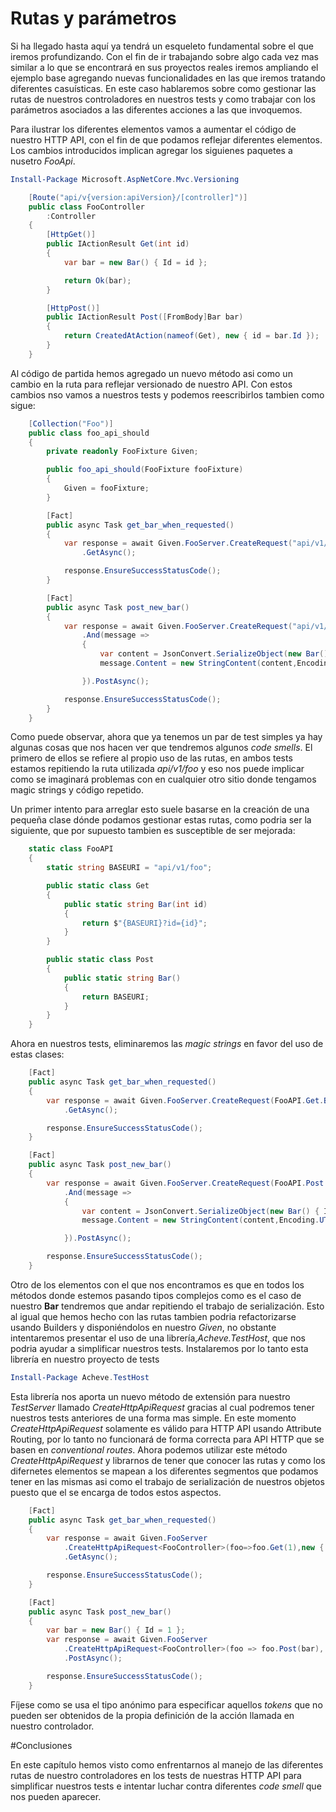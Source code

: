 
# Rutas y parámetros

Si ha llegado hasta aquí ya tendrá un esqueleto fundamental sobre el que iremos profundizando. Con el fin de ir trabajando sobre algo cada vez mas similar a lo que se encontrará en sus proyectos reales iremos ampliando el ejemplo base agregando nuevas funcionalidades en las que iremos tratando diferentes casuísticas. En este caso hablaremos sobre como gestionar las rutas de nuestros controladores en nuestros tests y como trabajar con los parámetros asociados a las diferentes acciones a las que invoquemos.

Para ilustrar los diferentes elementos vamos a aumentar el código de nuestro HTTP API, con el fin de que podamos reflejar diferentes elementos. Los cambios introducidos implican agregar los siguienes paquetes a nusetro *FooApi*.

```PowerShell
Install-Package Microsoft.AspNetCore.Mvc.Versioning
```

```csharp
    [Route("api/v{version:apiVersion}/[controller]")]
    public class FooController
        :Controller
    {
        [HttpGet()]
        public IActionResult Get(int id)
        {
            var bar = new Bar() { Id = id };

            return Ok(bar);
        }

        [HttpPost()]
        public IActionResult Post([FromBody]Bar bar)
        {
            return CreatedAtAction(nameof(Get), new { id = bar.Id });
        }
    }
```

Al código de partida hemos agregado un nuevo método asi como un cambio en la ruta para reflejar versionado de nuestro API. Con estos cambios nso vamos a nuestros tests y podemos reescribirlos tambien como sigue:

```csharp
    [Collection("Foo")]
    public class foo_api_should
    {
        private readonly FooFixture Given;

        public foo_api_should(FooFixture fooFixture)
        {
            Given = fooFixture;
        }

        [Fact]
        public async Task get_bar_when_requested()
        {
            var response = await Given.FooServer.CreateRequest("api/v1/foo?id=1")
                .GetAsync();

            response.EnsureSuccessStatusCode();
        }

        [Fact]
        public async Task post_new_bar()
        {
            var response = await Given.FooServer.CreateRequest("api/v1/foo")
                .And(message =>
                {
                    var content = JsonConvert.SerializeObject(new Bar() { Id = 1 });
                    message.Content = new StringContent(content,Encoding.UTF8,"application/json");

                }).PostAsync();

            response.EnsureSuccessStatusCode();
        }
    }
```

Como puede observar, ahora que ya tenemos un par de test simples ya hay algunas cosas que nos hacen ver que tendremos algunos *code smells*. El primero de ellos se refiere al propio uso de las rutas, en ambos tests estamos repitiendo la ruta utilizada *api/v1/foo* y eso nos puede implicar como se imaginará problemas con en cualquier otro sitio donde tengamos magic strings y código repetido.

Un primer intento para arreglar esto suele basarse en la creación de una pequeña clase dónde podamos gestionar estas rutas, como podria ser la siguiente, que por supuesto tambien es susceptible de ser mejorada:

```csharp
    static class FooAPI
    {
        static string BASEURI = "api/v1/foo";

        public static class Get
        {
            public static string Bar(int id)
            {
                return $"{BASEURI}?id={id}";
            }
        }

        public static class Post
        {
            public static string Bar()
            {
                return BASEURI;
            }
        }
    }
```

Ahora en nuestros tests, eliminaremos las *magic strings* en favor del uso de estas clases:

```csharp
    [Fact]
    public async Task get_bar_when_requested()
    {
        var response = await Given.FooServer.CreateRequest(FooAPI.Get.Bar(1))
            .GetAsync();

        response.EnsureSuccessStatusCode();
    }

    [Fact]
    public async Task post_new_bar()
    {
        var response = await Given.FooServer.CreateRequest(FooAPI.Post.Bar())
            .And(message =>
            {
                var content = JsonConvert.SerializeObject(new Bar() { Id = 1 });
                message.Content = new StringContent(content,Encoding.UTF8,"application/json");

            }).PostAsync();

        response.EnsureSuccessStatusCode();
    }
```
Otro de los elementos con el que nos encontramos  es que en todos los métodos donde estemos pasando tipos complejos como es el caso de nuestro **Bar** tendremos que andar repitiendo el trabajo de serialización. Esto al igual que hemos hecho con las rutas tambien podria refactorizarse usando Builders y disponiéndolos en nuestro *Given*, no obstante intentaremos presentar el uso de una librería,*Acheve.TestHost*, que nos podria ayudar a simplificar nuestros tests. Instalaremos por lo tanto esta librería en nuestro proyecto de tests


```PowerShell
Install-Package Acheve.TestHost
```

Esta librería nos aporta un nuevo método de extensión para nuestro *TestServer* llamado *CreateHttpApiRequest* gracias al cual podremos tener nuestros tests anteriores de una forma mas simple. En este momento *CreateHttpApiRequest* solamente es válido para HTTP API usando Attribute Routing, por lo tanto no funcionará de forma correcta para API HTTP que se basen en *conventional routes*. Ahora podemos utilizar este método *CreateHttpApiRequest* y librarnos de tener que conocer las rutas y como los difernetes elementos se mapean a los diferentes segmentos que podamos tener en las mismas asi como el trabajo de serialización de nuestros objetos puesto que el se encarga de todos estos aspectos.

```csharp
    [Fact]
    public async Task get_bar_when_requested()
    {
        var response = await Given.FooServer
            .CreateHttpApiRequest<FooController>(foo=>foo.Get(1),new { version = 1 })
            .GetAsync();

        response.EnsureSuccessStatusCode();
    }

    [Fact]
    public async Task post_new_bar()
    {
        var bar = new Bar() { Id = 1 };
        var response = await Given.FooServer
            .CreateHttpApiRequest<FooController>(foo => foo.Post(bar), new { version = 1 })
            .PostAsync();

        response.EnsureSuccessStatusCode();
    }
```

Fíjese como se usa el tipo anónimo para especificar aquellos *tokens* que no pueden ser obtenidos de la propia definición de la acción llamada en nuestro controlador.

#Conclusiones

En este capítulo hemos visto como enfrentarnos al manejo de las diferentes rutas de nuestro controladores en los tests de nuestras HTTP API para simplificar nuestros tests e intentar luchar contra diferentes *code smell* que nos pueden aparecer.

